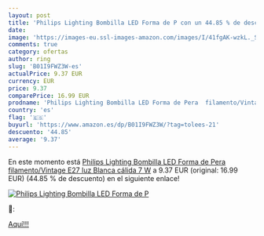 ```yaml
---
layout: post
title: 'Philips Lighting Bombilla LED Forma de P con un 44.85 % de descuento'
date: 
image: 'https://images-eu.ssl-images-amazon.com/images/I/41fgAK-wzkL._SL200_.jpg'
comments: true
category: ofertas
author: ring
slug: 'B01I9FWZ3W-es'
actualPrice: 9.37 EUR
currency: EUR
price: 9.37
comparePrice: 16.99 EUR
prodname: 'Philips Lighting Bombilla LED Forma de Pera  filamento/Vintage  E27  luz Blanca cálida  7 W'
country: 'es'
flag: '🇪🇸'
buyurl: 'https://www.amazon.es/dp/B01I9FWZ3W/?tag=tolees-21'
descuento: '44.85'
average: '9.37'
---
```


En este momento está [Philips Lighting Bombilla LED Forma de Pera  filamento/Vintage  E27  luz Blanca cálida  7 W](https://www.amazon.es/dp/B01I9FWZ3W/?tag=tolees-21) a 9.37 EUR (original: 16.99 EUR) (44.85 %  de descuento) en el siguiente enlace!

[![Philips Lighting Bombilla LED Forma de P](https://images-eu.ssl-images-amazon.com/images/I/41fgAK-wzkL._SL200_.jpg)](https://www.amazon.es/dp/B01I9FWZ3W/?tag=tolees-21)

🔎:


[Aquí!!!](https://www.amazon.es/dp/B01I9FWZ3W/?tag=tolees-21)
